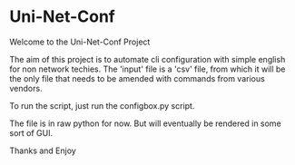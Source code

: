 # Uni-Net-Conf

Welcome to the Uni-Net-Conf Project

The aim of this project is to automate cli configuration with simple english for non network techies.
The 'input' file is a 'csv' file, from which it will be the only file that needs to be amended with commands from various vendors.

To run the script, just run the configbox.py script.

The file is in raw python for now. But will eventually be rendered in some sort of GUI. 

Thanks and Enjoy
